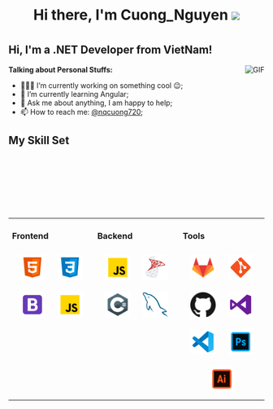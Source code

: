 <h1 align="center"> Hi there, I'm Cuong_Nguyen <img src="https://media.giphy.com/media/hvRJCLFzcasrR4ia7z/giphy.gif" width="20px"><h1>
  
## Hi, I'm a .NET Developer from VietNam!

  <img align="right" alt="GIF" src="https://camo.githubusercontent.com/2309797487e5e969659a3b545c96151807b04120a9cc2985f632ec94ba00c9f3/68747470733a2f2f6d656469612e67697068792e636f6d2f6d656469612f53576f536b4e36447854737a71494b4571762f67697068792e676966"  height="300" />
  
**Talking about Personal Stuffs:**

- 👨🏽‍💻 I’m currently working on something cool :wink:;
- 🌱 I’m currently learning Angular; 
- 💬 Ask me about anything, I am happy to help;
- 📫 How to reach me: [@nqcuong720](nqcuong720@gmail.com);

## My Skill Set 

<table><tr><td valign="top" width="33%">

### Frontend  

<div align="center">  
<img style="margin: 10px" src="https://raw.githubusercontent.com/nqcuong20/nqcuong20/master/images/icons8-html-5.svg" alt="HTML" height="50" />  
<img style="margin: 10px" src="https://raw.githubusercontent.com/nqcuong20/nqcuong20/master/images/icons8-css3.svg" alt="CSS3" height="50" />  
<img style="margin: 10px" src="https://raw.githubusercontent.com/nqcuong20/nqcuong20/master/images/icons8-bootstrap.svg" alt="Bootstrap" height="50" />
<img style="margin: 10px" src="https://raw.githubusercontent.com/nqcuong20/nqcuong20/master/images/icons8-javascript.svg" alt="Javascript" height="50" /> 
</div></td><td valign="top" width="33%">

### Backend  

<div align="center">  
<img style="margin: 10px" src="https://raw.githubusercontent.com/nqcuong20/nqcuong20/master/images/icons8-javascript.svg" alt="Javascript" height="50" />
<img style="margin: 10px" src="https://raw.githubusercontent.com/nqcuong20/nqcuong20/master/images/icons8-microsoft-sql-server.svg" alt="MS SQL" height="50" />
  <img style="margin: 10px" src="https://raw.githubusercontent.com/nqcuong20/nqcuong20/master/images/icons8-c-sharp-logo.svg" alt="C#" height="50" />
   <img style="margin: 10px" src="https://raw.githubusercontent.com/nqcuong20/nqcuong20/master/images/sql.svg" alt="My SQL" height="50" />
</div></td><td valign="top" width="33%">

### Tools 

<div align="center">  
<img style="margin: 10px" src="https://raw.githubusercontent.com/nqcuong20/nqcuong20/master/images/icons8-gitlab.svg" alt="GitLab" height="50" />
<img style="margin: 10px" src="https://raw.githubusercontent.com/nqcuong20/nqcuong20/master/images/icons8-git.svg" alt="Git" height="50" />
<img style="margin: 10px" src="https://raw.githubusercontent.com/nqcuong20/nqcuong20/master/images/github.svg" alt="Adobe Photoshop" height="50" />
<img style="margin: 10px" src="https://raw.githubusercontent.com/nqcuong20/nqcuong20/master/images/icons8-visual-studio.svg" alt="VS" height="50" />
<img style="margin: 10px" src="https://raw.githubusercontent.com/nqcuong20/nqcuong20/master/images/icons8-visual-studio-code-2019.svg" alt=VSC" height="50" />
<img style="margin: 10px" src="https://raw.githubusercontent.com/nqcuong20/nqcuong20/master/images/icons8-adobe-photoshop.svg" alt="Adobe Photoshop" height="50" />
<img style="margin: 10px" src="https://raw.githubusercontent.com/nqcuong20/nqcuong20/master/images/icons8-adobe-illustrator.svg" alt="Adobe Illustrator" height="50" />
</div></td></tr></table>  

  <!-- 
  ### Music 🎧

[<img src="https://now-playing-codestackr.vercel.app/api/spotify-playing" alt="codeSTACKr Spotify Playing" width="350" />](https://open.spotify.com/user/swyqyimdc12jajde4vpwd2x1b) -->

<!--## Learning-->


<!--<a href="">
  <img style="margin: 10px" src="https://raw.githubusercontent.com/nqcuong20/nqcuong20/master/images/icons8-c-sharp-logo.svg" alt="C#" height="50" />
</a>-->
<a href="">
<!--<img style="margin: 10px" src="https://raw.githubusercontent.com/nqcuong20/nqcuong20/master/images/icons8-javascript.svg" alt="Javascript" height="50" /> 
</a> -->

<!--## Contact-->

<!--<a href="https://www.facebook.com/nqcuong20/">
  <img align="left" alt="Facebook" width="50px" src="https://raw.githubusercontent.com/nqcuong20/nqcuong20/master/images/icons8-facebook.svg"  />
</a>-->

<!--<a href="https://www.instagram.com/mystogancn/">
  <img align="left" alt="Instagram" width="50px" src="https://raw.githubusercontent.com/nqcuong20/nqcuong20/master/images/icons8-instagram.svg"  />
</a>-->
<!--<a href="https://www.instagram.com/mystogancn/">
  <img align="left" alt="Email" width="50px" src="https://raw.githubusercontent.com/nqcuong20/nqcuong20/master/images/icons8-mail-240.png"  />
</a> -->

